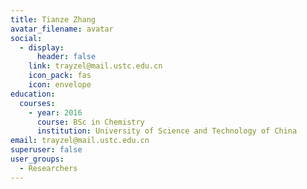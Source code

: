 ```yaml
---
title: Tianze Zhang
avatar_filename: avatar
social:
  - display:
      header: false
    link: trayzel@mail.ustc.edu.cn
    icon_pack: fas
    icon: envelope
education:
  courses:
    - year: 2016
      course: BSc in Chemistry
      institution: University of Science and Technology of China
email: trayzel@mail.ustc.edu.cn
superuser: false
user_groups:
  - Researchers
---
```

